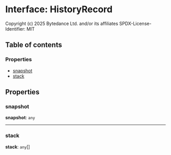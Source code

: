 # Interface: HistoryRecord

Copyright (c) 2025 Bytedance Ltd. and/or its affiliates
SPDX-License-Identifier: MIT

## Table of contents

### Properties

* [snapshot](/auto-docs/fixed-history-plugin/interfaces/HistoryRecord.md#snapshot)
* [stack](/auto-docs/fixed-history-plugin/interfaces/HistoryRecord.md#stack)

## Properties

### snapshot

**snapshot**: `any`

***

### stack

**stack**: `any`\[]
